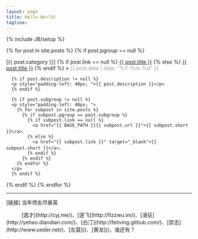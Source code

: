 ```yaml
---
layout: page
title: Hello World!
tagline: 
---
```

{% include JB/setup %}

{% for post in site.posts %}
  {% if post.pgroup == null %}
  <p>
      <span>[{{ post.category }}]</span>
      {% if post.link == null %}
        <a href="{{ BASE_PATH }}{{ post.url }}">{{ post.title }}</a>
      {% else %}
        <a href="{{ post.link }}" target="_blank">{{ post.title }}</a>
      {% endif %}
      &raquo; <span style="color: #999;">{{ post.date | date: "%Y-%m-%d" }}</span>

      {% if post.description != null %}
      <p style="padding-left: 40px; ">{{ post.description }}</p>
      {% endif %}

      {% if post.subgroup != null %}
      <p style="padding-left: 40px; ">
        {% for subpost in site.posts %}
          {% if subpost.pgroup == post.subgroup %}
            {% if subpost.link == null %}
              <a href="{{ BASE_PATH }}{{ subpost.url }}">{{ subpost.short }}</a>、
            {% else %}
              <a href="{{ subpost.link }}" target="_blank">{{ subpost.short }}</a>、
            {% endif %}
          {% endif %}
        {% endfor %}
      </p>
      {% endif %}
  </p>
  {% endif %}
{% endfor %}
<hr>
<p>[链接] 当年师友尽豪英</p>
　　　[逸才](http://cyj.me/)、[逐飞](http://fizzwu.im/)、[凌征](http://yehao.diandian.com/)、[白汀](http://feliving.github.com/)、[崇志](http://www.ueder.net/)、[左莫]()、[黄龙]()，谁还有？
